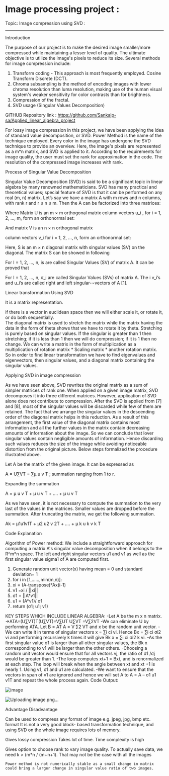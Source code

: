 # Image processing project :

Topic: Image compression using SVD :
________________________________________

Introduction

The purpose of our project is to make the desired image smaller/more compressed while maintaining a lesser level of quality. The ultimate objective is to utilize the image's pixels to reduce its size. 
Several methods for image compression include:
1. Transform coding - This approach is most frequently employed. Cosine Transform Discrete (DCT).
2. Chroma subsampling is the method of encoding images with lower chroma resolution than luma resolution, making use of the human visual system's weaker sensitivity for color contrasts than for brightness.
3. Compression of the fractal.
4. SVD usage (Singular Values Decomposition)

GITHUB Repository link : https://github.com/Sankalp-sa/Applied_linear_algebra_project

For lossy image compression in this project, we have been applying the idea of standard value decomposition, or SVD. Power Method is the name of the technique employed. Every color in the image has undergone the SVD technique to provide an overview. Here, the image's pixels are represented as a m*n matrix, and SVD is applied to it. According to the requirements for image quality, the user must set the rank for approximation in the code. The resolution of the compressed image increases with rank.


Process of Singular Value Decomposition


Singular Value Decomposition (SVD) is said to be a significant topic in linear algebra by many renowned mathematicians. SVD has many practical and theoretical values; special feature of SVD is that it can be performed on any real (m, n) matrix. Let’s say we have a matrix A with m rows and n columns, with rank r and r ≤ n ≤ m. Then the A can be factorized into three matrices:
 
 
Where Matrix U is an m × m orthogonal matrix 
column vectors u_i , for i = 1, 2, …, m, form an orthonormal set:
 
And matrix V is an n × n orthogonal matrix	
 
column vectors   v_i for i = 1, 2, …, n, form an orthonormal set:
 
Here, S is an m × n diagonal matrix with singular values (SV) on the diagonal. The matrix S
 can be showed in following

For I = 1, 2, …, n, is are called Singular Values (SV) of matrix A. It can be proved that 
 
For I = 1, 2, …, n, σ_i are called Singular Values (SVs) of matrix A. The i v_i’s and u_i’s are called right and left singular-¬vectors of A [1].

Linear transformation Using SVD

It is a matrix representation.

if there is a vector in euclidean space then we will either scale it, or rotate it, or do both sequentially.  
The diagonal matrix is used to stretch the matrix while the matrix having the data in the form of theta shows that we have to rotate it by theta. Stretching is purely based on singular values. If the singular is greater than 1 then stretching; if it is less than 1 then we will do compression; if it is 1 then no change. 
We can write a matrix in the form of multiplication as a multiplication of rotation matrix * Scaling matrix * another rotation matrix.
So in order to find linear transformation we have to find eigenvalues and eigenvectors, then singular values, and a diagonal matrix containing the singular values.
 


Applying SVD in image compression

As we have seen above, SVD rewrites the original matrix as a sum of simpler matrices of rank one. When applied on a given image matrix, SVD decomposes it into three different matrices. However, application of SVD alone does not contribute to compression. After the SVD is applied from [7] and [8], most of the singular values will be discarded while few of them are retained. The fact that we arrange the singular values in the descending order of the diagonal matrix helps in this reduction. As a result of this arrangement, the first value of the diagonal matrix contains most information and all the further values in the matrix contain decreasing amounts of information about the image. So we can conclude that lover singular values contain negligible amounts of information. Hence discarding such values reduces the size of the image while avoiding noticeable distortion from the original picture. Below steps formalized the procedure illustrated above.

Let A be the matrix of the given image. It can be expressed as

A = U∑VT = ∑µ u v T ; summation ranging from 1 to r.

Expanding the summation

A = µ u v T + µ u v T + …. + µ u v T

As we have seen, it is not necessary to compute the summation to the very last of the values in the matrices. Smaller values are dropped before the summation. After truncating the matrix, we get the following summation.

Ak = µ1u1v1T + µ2 u2 v 2T + …. + µ k u k v k T

 

Code Explanation

Algorithm of Power method:
We include a straightforward approach for computing a matrix A's singular value decomposition when it belongs to the R^m*n space. The left and right singular vectors u1 and v1 as well as the first singular value sigma1 of A are computed first.
1. Generate random unit vector(x) having mean = 0 and standard deviation= 1 
2. for i in [1,......,min(m,n)]:
3. xi = (A-transpose)*Ax(i-1)
4. v1 =xi / ||xi||
5. σ1 = ||A*v1|| 
6. u1 = (A*v1)/ σ1
7. return (σ1; u1; v1)

KEY STEPS WHICH INCLUDE LINEAR ALGEBRA:
-Let A be the m x n matrix. →ATA=(U∑VT)T(U∑VT)=V∑UT U∑VT =V∑2VT
-We can eliminate U by performing ATA. Let B = AT A = V ∑2 VT and x be the random unit vector.
-We can write it in terms of singular vectors x = ∑i ci vi. Hence Bx = ∑i ci σi2 vi and performing recursively k times it will give Bk x = ∑i ci σi2 k vi.
-As the first singular value σ1 is larger than all other singular values, the Bk x corresponding to v1 will be larger than the other others.
-Choosing a random unit vector would ensure that for all vectors vj, the ratio of σ1 /σj would be greater than 1.
-The loop computes xt+1 = Bxt, and is renormalized at each step. The loop will break when the angle between xt and xt +1 is nearly 1. Using v1, σ1 and u1 are calculated.
-We want to ensure that the vectors in span of v1 are ignored and hence we will set A to A = A – σ1 u1 v1T and repeat the whole process again.
Code Output:
 
![image](https://user-images.githubusercontent.com/102241865/222789136-e8c10b45-0592-4f13-af4a-c44d06a8f29f.png)







![Uploading image.png…]()

Advantage
	Disadvantage

Can be used to compress any format of image e.g. jpeg, jpg, bmp etc. format
	It is not a very good block- based transformation
technique, and using SVD on the whole image requires lots of memory.

Gives lossy compression
	Takes lot of time. Time complexity is high

Gives option to choose rank to vary image quality.
	To actually save data, we need k > (m*n / (m+n+1). That may not be the case with all the images

	Power method is not numerically stable as a small change in matrix could bring a larger change in singular value ratio of two images.







 
 
  
 
 
 
 

 
